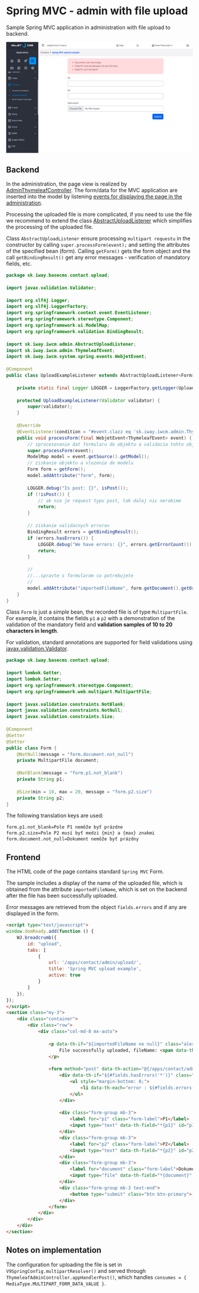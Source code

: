 # Spring MVC - admin with file upload

Sample Spring MVC application in administration with file upload to backend.

![](admin-upload.png)

## Backend

In the administration, the page view is realized by [AdminThymeleafController](../../developer/frameworks/README.md). The form/data for the MVC application are inserted into the model by listening [events for displaying the page in the administration](../../developer/frameworks/thymeleaf.md#inserting-custom-objects-into-the-model).

Processing the uploaded file is more complicated, if you need to use the file we recommend to extend the class [AbstractUploadListener](../../../javadoc/sk/iway/iwcm/admin/AbstractUploadListener.html) which simplifies the processing of the uploaded file.

Class `AbstractUploadListener` ensure processing `multipart requestu` in the constructor by calling `super.processForm(event);` and setting the attributes of the specified bean (form). Calling `getForm()` gets the form object and the call `getBindingResult()` get any error messages - verification of mandatory fields, etc.

```java
package sk.iway.basecms.contact.upload;

import javax.validation.Validator;

import org.slf4j.Logger;
import org.slf4j.LoggerFactory;
import org.springframework.context.event.EventListener;
import org.springframework.stereotype.Component;
import org.springframework.ui.ModelMap;
import org.springframework.validation.BindingResult;

import sk.iway.iwcm.admin.AbstractUploadListener;
import sk.iway.iwcm.admin.ThymeleafEvent;
import sk.iway.iwcm.system.spring.events.WebjetEvent;

@Component
public class UploadExampleListener extends AbstractUploadListener<Form> {

    private static final Logger LOGGER = LoggerFactory.getLogger(UploadExampleListener.class);

    protected UploadExampleListener(Validator validator) {
        super(validator);
    }

    @Override
    @EventListener(condition = "#event.clazz eq 'sk.iway.iwcm.admin.ThymeleafEvent' && event.source.page=='contact' && event.source.subpage=='upload'")
    public void processForm(final WebjetEvent<ThymeleafEvent> event) {
        // sprocesovanie dat formularu do objektu a validacia tohto objektu
        super.processForm(event);
        ModelMap model = event.getSource().getModel();
        // ziskanie objektu a vlozenie do modelu
        Form form = getForm();
        model.addAttribute("form", form);

        LOGGER.debug("Is post: {}", isPost());
        if (!isPost()) {
            // ak nie je request typu post, tak dalej nic nerobime
            return;
        }

        // ziskanie validacnych errorov
        BindingResult errors = getBindingResult();
        if (errors.hasErrors()) {
            LOGGER.debug("We have errors: {}", errors.getErrorCount());
            return;
        }

        //
        //...spravte s formularom co potrebujete
        //
        model.addAttribute("importedFileName", form.getDocument().getOriginalFilename());
    }
}
```

Class `Form` is just a simple bean, the recorded file is of type `MultipartFile`. For example, it contains the fields `p1` a `p2` with a demonstration of the validation of the mandatory field and **validation samples of 10 to 20 characters in length**.

For validation, standard annotations are supported for field validations using [javax.validation.Validator](https://www.baeldung.com/javax-validation).

```java
package sk.iway.basecms.contact.upload;

import lombok.Getter;
import lombok.Setter;
import org.springframework.stereotype.Component;
import org.springframework.web.multipart.MultipartFile;

import javax.validation.constraints.NotBlank;
import javax.validation.constraints.NotNull;
import javax.validation.constraints.Size;

@Component
@Getter
@Setter
public class Form {
    @NotNull(message = "form.document.not_null")
    private MultipartFile document;

    @NotBlank(message = "form.p1.not_blank")
    private String p1;

    @Size(min = 10, max = 20, message = "form.p2.size")
    private String p2;
}
```

The following translation keys are used:

```
form.p1.not_blank=Pole P1 nemôže byť prázdne
form.p2.size=Pole P2 musí byť medzi {min} a {max} znakmi
form.document.not_null=Dokument nemôže byť prázdny
```

## Frontend

The HTML code of the page contains standard `Spring MVC` Form.

The sample includes a display of the name of the uploaded file, which is obtained from the attribute `importedFileName`, which is set on the backend after the file has been successfully uploaded.

Error messages are retrieved from the object `fields.errors` and if any are displayed in the form.

```html
<script type="text/javascript">
window.domReady.add(function () {
    WJ.breadcrumb({
        id: "upload",
        tabs: [
            {
                url: '/apps/contact/admin/upload/',
                title: 'Spring MVC upload example',
                active: true
            }
        ]
    });
});
</script>
<section class="my-3">
    <div class="container">
        <div class="row">
            <div class="col-md-8 mx-auto">

                <p data-th-if="${importedFileName ne null}" class="alert alert-success">
                    File successfully uploaded, fileName: <span data-th-text="${importedFileName}"></span>
                </p>

                <form method="post" data-th-action="@{/apps/contact/admin/upload/}" data-th-object="${form}" enctype="multipart/form-data">
                    <div data-th-if="${#fields.hasErrors('*')}" class="alert alert-danger">
                        <ul style="margin-bottom: 0;">
                            <li data-th-each="error : ${#fields.errors('*')}" data-th-text="${error}">error</li>
                        </ul>
                    </div>

                    <div class="form-group mb-3">
                        <label for="p1" class="form-label">P1</label>
                        <input type="text" data-th-field="*{p1}" id="p1" class="form-control">
                    </div>
                    <div class="form-group mb-3">
                        <label for="p2" class="form-label">P2</label>
                        <input type="text" data-th-field="*{p2}" id="p2" class="form-control">
                    </div>
                    <div class="form-group mb-3">
                        <label for="document" class="form-label">Dokument</label>
                        <input type="file" data-th-field="*{document}" id="document" class="form-control">
                    </div>
                    <div class="form-group mb-3 text-end">
                        <button type="submit" class="btn btn-primary">[[#{button.submit}]]</button>
                    </div>
                </form>
            </div>
        </div>
    </div>
</section>
```

## Notes on implementation

The configuration for uploading the file is set in `V9SpringConfig.multipartResolver()` and served through `ThymeleafAdminController.appHandlerPost()`, which handles `consumes = { MediaType.MULTIPART_FORM_DATA_VALUE }`.
